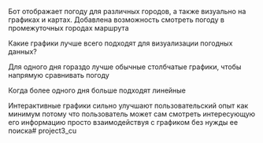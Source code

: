 Бот отображает погоду для различных городов, а также визуально на графиках и картах. Добавлена возможность смотреть погоду в промежуточных городах маршрута


Какие графики лучше всего подходят для визуализации погодных данных? 

Для одного дня гораздо лучше обычные столбчатые графики, чтобы напрямую сравнивать погоду

Когда более одного дня больше подходят линейные

Интерактивные графики сильно улучшают пользовательский опыт как минимум потому что пользователь может сам смотреть интересующую его информацию просто взаимодействуя с графиком без нужды ее поиска# project3_cu
